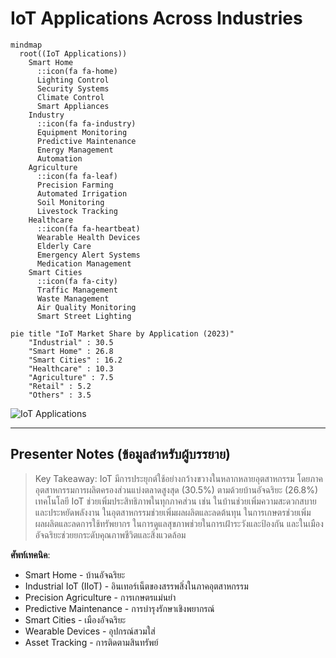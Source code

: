 # IoT Applications Across Industries

```mermaid
mindmap
  root((IoT Applications))
    Smart Home
      ::icon(fa fa-home)
      Lighting Control
      Security Systems
      Climate Control
      Smart Appliances
    Industry
      ::icon(fa fa-industry)
      Equipment Monitoring
      Predictive Maintenance
      Energy Management
      Automation
    Agriculture
      ::icon(fa fa-leaf)
      Precision Farming
      Automated Irrigation
      Soil Monitoring
      Livestock Tracking
    Healthcare
      ::icon(fa fa-heartbeat)
      Wearable Health Devices
      Elderly Care
      Emergency Alert Systems
      Medication Management
    Smart Cities
      ::icon(fa fa-city)
      Traffic Management
      Waste Management
      Air Quality Monitoring
      Smart Street Lighting
```

```mermaid
pie title "IoT Market Share by Application (2023)"
    "Industrial" : 30.5
    "Smart Home" : 26.8
    "Smart Cities" : 16.2
    "Healthcare" : 10.3
    "Agriculture" : 7.5
    "Retail" : 5.2
    "Others" : 3.5
```

![IoT Applications](https://www.google.com/search?q=internet+of+things+applications+across+industries&tbm=isch)

---

## Presenter Notes (ข้อมูลสำหรับผู้บรรยาย)

> Key Takeaway: IoT มีการประยุกต์ใช้อย่างกว้างขวางในหลากหลายอุตสาหกรรม โดยภาคอุตสาหกรรมการผลิตครองส่วนแบ่งตลาดสูงสุด (30.5%) ตามด้วยบ้านอัจฉริยะ (26.8%) เทคโนโลยี IoT ช่วยเพิ่มประสิทธิภาพในทุกภาคส่วน เช่น ในบ้านช่วยเพิ่มความสะดวกสบายและประหยัดพลังงาน ในอุตสาหกรรมช่วยเพิ่มผลผลิตและลดต้นทุน ในการเกษตรช่วยเพิ่มผลผลิตและลดการใช้ทรัพยากร ในการดูแลสุขภาพช่วยในการเฝ้าระวังและป้องกัน และในเมืองอัจฉริยะช่วยยกระดับคุณภาพชีวิตและสิ่งแวดล้อม

**ศัพท์เทคนิค**:
- Smart Home - บ้านอัจฉริยะ
- Industrial IoT (IIoT) - อินเทอร์เน็ตของสรรพสิ่งในภาคอุตสาหกรรม
- Precision Agriculture - การเกษตรแม่นยำ
- Predictive Maintenance - การบำรุงรักษาเชิงพยากรณ์
- Smart Cities - เมืองอัจฉริยะ
- Wearable Devices - อุปกรณ์สวมใส่
- Asset Tracking - การติดตามสินทรัพย์
